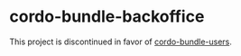 # cordo-bundle-backoffice

This project is discontinued in favor of [cordo-bundle-users](https://github.com/darkorsa/cordo-bundle-users).
